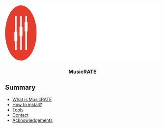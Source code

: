 <p align="center">
  <a href="https://github.com/MestreWil/unisenac-full-stack-project/blob/main/Vector.png">
    <img src="Vector.png" alt="Logo" width="650" height="180">
  </a>

<h3 align="center">MusicRATE</h3>

## Summary
* [What is MusicRATE](#what-is-musicrate)
* [How to install?](#how-to-install)
* [Tools](#tools)
* [Contact](#contact)
* [Acknowledgements](#acknowledgements)